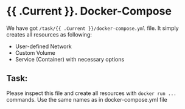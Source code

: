 # {{ .Current }}. Docker-Compose

We have got `/task/{{ .Current }}/docker-compose.yml` file. It simply creates all resources as following:
- User-defined Network
- Custom Volume
- Service (Container) with necessary options

## Task:

Please inspect this file and create all resources with `docker run ...` commands. Use the same names as in docker-compose.yml file

